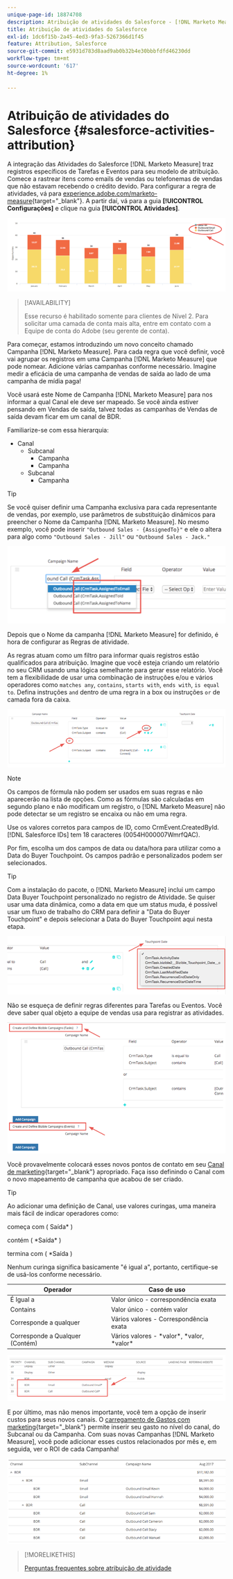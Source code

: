 ```yaml
---
unique-page-id: 18874708
description: Atribuição de atividades do Salesforce - [!DNL Marketo Measure]
title: Atribuição de atividades do Salesforce
exl-id: 1dc6f15b-2a45-4ed3-9fa3-5267366d1f45
feature: Attribution, Salesforce
source-git-commit: e5931d783d8aad9ab0b32b4e30bbbfdfd46230dd
workflow-type: tm+mt
source-wordcount: '617'
ht-degree: 1%

---
```


# Atribuição de atividades do Salesforce {#salesforce-activities-attribution}

A integração das Atividades do Salesforce [!DNL Marketo Measure] traz registros específicos de Tarefas e Eventos para seu modelo de atribuição. Comece a rastrear itens como emails de vendas ou telefonemas de vendas que não estavam recebendo o crédito devido. Para configurar a regra de atividades, vá para [experience.adobe.com/marketo-measure](https://experience.adobe.com/marketo-measure){target="_blank"}. A partir daí, vá para a guia **[!UICONTROL Configurações]** e clique na guia **[!UICONTROL Atividades]**.

![](assets/1.png)

>[!AVAILABILITY]
>
>Esse recurso é habilitado somente para clientes de Nível 2. Para solicitar uma camada de conta mais alta, entre em contato com a Equipe de conta do Adobe (seu gerente de conta).

Para começar, estamos introduzindo um novo conceito chamado Campanha [!DNL Marketo Measure]. Para cada regra que você definir, você vai agrupar os registros em uma Campanha [!DNL Marketo Measure] que pode nomear. Adicione várias campanhas conforme necessário. Imagine medir a eficácia de uma campanha de vendas de saída ao lado de uma campanha de mídia paga!

Você usará este Nome de Campanha [!DNL Marketo Measure] para nos informar a qual Canal ele deve ser mapeado. Se você ainda estiver pensando em Vendas de saída, talvez todas as campanhas de Vendas de saída devam ficar em um canal de BDR.

Familiarize-se com essa hierarquia:

* Canal
   * Subcanal
      * Campanha
      * Campanha
   * Subcanal
      * Campanha

>[!TIP]
>
>Se você quiser definir uma Campanha exclusiva para cada representante de vendas, por exemplo, use parâmetros de substituição dinâmicos para preencher o Nome da Campanha [!DNL Marketo Measure]. No mesmo exemplo, você pode inserir `"Outbound Sales - {AssignedTo}"` e ele o altera para algo como `"Outbound Sales - Jill"` ou `"Outbound Sales - Jack."`

![](assets/2.png)

Depois que o Nome da campanha [!DNL Marketo Measure] for definido, é hora de configurar as Regras de atividade.

As regras atuam como um filtro para informar quais registros estão qualificados para atribuição. Imagine que você esteja criando um relatório no seu CRM usando uma lógica semelhante para gerar esse relatório. Você tem a flexibilidade de usar uma combinação de instruções e/ou e vários operadores como `matches any`, `contains`, `starts with`, `ends with`, `is equal to`. Defina instruções `and` dentro de uma regra in a box ou instruções `or` de camada fora da caixa.

![](assets/3.png)

>[!NOTE]
>
>Os campos de fórmula não podem ser usados em suas regras e não aparecerão na lista de opções. Como as fórmulas são calculadas em segundo plano e não modificam um registro, o [!DNL Marketo Measure] não pode detectar se um registro se encaixa ou não em uma regra.
>
>Use os valores corretos para campos de ID, como CrmEvent.CreatedById. [!DNL Salesforce IDs] tem 18 caracteres (0054H000007WmrfQAC).

Por fim, escolha um dos campos de data ou data/hora para utilizar como a Data do Buyer Touchpoint. Os campos padrão e personalizados podem ser selecionados.

>[!TIP]
>
>Com a instalação do pacote, o [!DNL Marketo Measure] inclui um campo Data Buyer Touchpoint personalizado no registro de Atividade. Se quiser usar uma data dinâmica, como a data em que um status muda, é possível usar um fluxo de trabalho do CRM para definir a &quot;Data do Buyer Touchpoint&quot; e depois selecionar a Data do Buyer Touchpoint aqui nesta etapa.

![](assets/4.png)

Não se esqueça de definir regras diferentes para Tarefas ou Eventos. Você deve saber qual objeto a equipe de vendas usa para registrar as atividades.

![](assets/5.png)

Você provavelmente colocará esses novos pontos de contato em seu [Canal de marketing](https://experience.adobe.com/#/marketo-measure/MyAccount/Business?busView=false&amp;id=10#/!/MyAccount/Business/Account.Settings.SettingsHome?tab=Channels.Online%20Canais){target="_blank"} apropriado. Faça isso definindo o Canal com o novo mapeamento de campanha que acabou de ser criado.

>[!TIP]
>
>Ao adicionar uma definição de Canal, use valores curingas, uma maneira mais fácil de indicar operadores como:
>
>começa com ( Saída&#42; )
>
>contém ( &#42;Saída&#42; )
>
>termina com ( &#42;Saída )
>
>Nenhum curinga significa basicamente &quot;é igual a&quot;, portanto, certifique-se de usá-los conforme necessário.

| **Operador** | **Caso de uso** |
|---|---|
| É Igual a | Valor único - correspondência exata |
| Contains | Valor único - contém valor |
| Corresponde a qualquer | Vários valores - Correspondência exata |
| Corresponde a Qualquer (Contém) | Vários valores - &#42;valor&#42;, &#42;valor, &#42;valor&#42; |

![](assets/6.png)

E por último, mas não menos importante, você tem a opção de inserir custos para seus novos canais. O [carregamento de Gastos com marketing](https://experience.adobe.com/#/marketo-measure/MyAccount/Business?busView=false&amp;id=10#/!/MyAccount/Business/Account.Settings.SettingsHome?tab=Reporting.Marketing%20Gastos){target="_blank"} permite inserir seu gasto no nível do canal, do Subcanal ou da Campanha. Com suas novas Campanhas [!DNL Marketo Measure], você pode adicionar esses custos relacionados por mês e, em seguida, ver o ROI de cada Campanha!

![](assets/7.png)

>[!MORELIKETHIS]
>
>[Perguntas frequentes sobre atribuição de atividade](/help/advanced-marketo-measure-features/activities-attribution/activities-attribution-faq.md)

